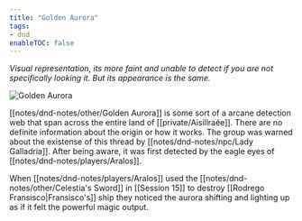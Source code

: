 ```yaml
---
title: "Golden Aurora"
tags:
- dnd
enableTOC: false
---
```



*Visual representation, its more faint and unable to detect if you are not specifically looking it. But its appearance is the same.*

![Golden Aurora](notes/images/golden-aurora.png)

[[notes/dnd-notes/other/Golden Aurora]] is some sort of a arcane detection web that span across the entire land of [[private/Aisillraée]]. There are no definite information about the origin or how it works. The group was warned about the existense of this thread by [[notes/dnd-notes/npc/Lady Galladria]]. After being aware, it was first detected by the eagle eyes of [[notes/dnd-notes/players/Aralos]]. 

When [[notes/dnd-notes/players/Aralos]] used the [[notes/dnd-notes/other/Celestia's Sword]] in [[Session 15]] to destroy [[Rodrego Fransisco|Fransisco's]] ship they noticed the aurora shifting and lighting up as if it felt the powerful magic output.